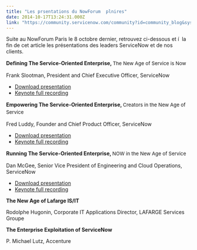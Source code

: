 ```yaml
---
title: "Les prsentations du NowForum  plnires"
date: 2014-10-17T13:24:31.000Z
link: "https://community.servicenow.com/community?id=community_blog&sys_id=c99daa69dbd0dbc01dcaf3231f961960"
---
```

<p>Suite au NowForum Paris le 8 octobre dernier, retrouvez ci-dessous et í  la fin de cet article les présentations des leaders ServiceNow et de nos clients.</p><p></p><p class="p1"><strong>Defining The Service-Oriented Enterprise, </strong><span style="font-size: 10pt; line-height: 1.5em;">The New Age of Service is Now</span></p><p class="p1">Frank Slootman, President and Chief Executive Officer, ServiceNow</p><ul><li><a title="ervicenow.box.com/s/rog0guew7naijqv6yvuc" href="https://servicenow.box.com/s/rog0guew7naijqv6yvuc">Download presentation</a></li><li><a title="vent.on24.com/eventRegistration/EventLobbyServlet?target=registration.jsp&eventid=784731&sessionid=1&key=CA9D7CCD041E46BE59E48570587C84B7&sourcepage=register" href="https://event.on24.com/eventRegistration/EventLobbyServlet?target=registration.jsp&amp;eventid=784731&amp;sessionid=1&amp;key=CA9D7CCD041E46BE59E48570587C84B7&amp;sourcepage=register">Keynote full recording</a></li></ul><p></p><p class="p1"><strong>Empowering The Service-Oriented Enterprise, </strong><span style="font-size: 10pt; line-height: 1.5em;">Creators in the New Age of Service</span></p><p class="p1">Fred Luddy, Founder and Chief Product Officer, ServiceNow</p><ul><li><a title="ervicenow.box.com/s/lnsq6rwbklauh4lxdz9a" href="https://servicenow.box.com/s/lnsq6rwbklauh4lxdz9a">Download presentation</a></li><li><a title="vent.on24.com/eventRegistration/EventLobbyServlet?target=registration.jsp&eventid=784731&sessionid=1&key=CA9D7CCD041E46BE59E48570587C84B7&sourcepage=register" href="https://event.on24.com/eventRegistration/EventLobbyServlet?target=registration.jsp&amp;eventid=784731&amp;sessionid=1&amp;key=CA9D7CCD041E46BE59E48570587C84B7&amp;sourcepage=register">Keynote full recording</a></li></ul><p></p><p class="p1"><strong>Running The Service-Oriented Enterprise, </strong><span style="font-size: 10pt; line-height: 1.5em;">NOW in the New Age of Service</span></p><p class="p1">Dan McGee, Senior Vice President of Engineering and Cloud Operations, ServiceNow</p><ul><li><a title="ervicenow.box.com/s/exc7k8as2od030v8y3lo" href="https://servicenow.box.com/s/exc7k8as2od030v8y3lo">Download presentation</a></li><li><a title="vent.on24.com/eventRegistration/EventLobbyServlet?target=registration.jsp&eventid=784731&sessionid=1&key=CA9D7CCD041E46BE59E48570587C84B7&sourcepage=register" href="https://event.on24.com/eventRegistration/EventLobbyServlet?target=registration.jsp&amp;eventid=784731&amp;sessionid=1&amp;key=CA9D7CCD041E46BE59E48570587C84B7&amp;sourcepage=register">Keynote full recording</a></li></ul><p></p><p><strong>The New Age of Lafarge IS/IT</strong></p><p>Rodolphe Hugonin, Corporate IT Applications Director, LAFARGE Services Groupe</p><p></p><p><strong>The Enterprise Exploitation of ServiceNow</strong></p><p>P. Michael Lutz, Accenture</p>